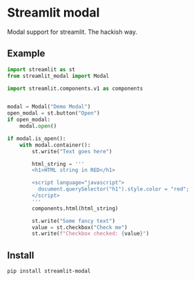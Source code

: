# Streamlit modal

Modal support for streamlit. The hackish way.

## Example

```python
import streamlit as st
from streamlit_modal import Modal

import streamlit.components.v1 as components


modal = Modal("Demo Modal")
open_modal = st.button("Open")
if open_modal:
    modal.open()

if modal.is_open():
    with modal.container():
        st.write("Text goes here")

        html_string = '''
        <h1>HTML string in RED</h1>

        <script language="javascript">
          document.querySelector("h1").style.color = "red";
        </script>
        '''
        components.html(html_string)

        st.write("Some fancy text")
        value = st.checkbox("Check me")
        st.write(f"Checkbox checked: {value}")
```

## Install

```shell script
pip install streamlit-modal
```
